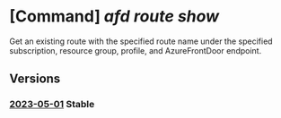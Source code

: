 # [Command] _afd route show_

Get an existing route with the specified route name under the specified subscription, resource group, profile, and AzureFrontDoor endpoint.

## Versions

### [2023-05-01](/Resources/mgmt-plane/L3N1YnNjcmlwdGlvbnMve30vcmVzb3VyY2Vncm91cHMve30vcHJvdmlkZXJzL21pY3Jvc29mdC5jZG4vcHJvZmlsZXMve30vYWZkZW5kcG9pbnRzL3t9L3JvdXRlcy97fQ==/2023-05-01.xml) **Stable**

<!-- mgmt-plane /subscriptions/{}/resourcegroups/{}/providers/microsoft.cdn/profiles/{}/afdendpoints/{}/routes/{} 2023-05-01 -->

